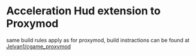 # Acceleration Hud extension to Proxymod

same build rules apply as for proxymod, build instractions can be found at [Jelvan1/cgame_proxymod](https://github.com/Jelvan1/cgame_proxymod)